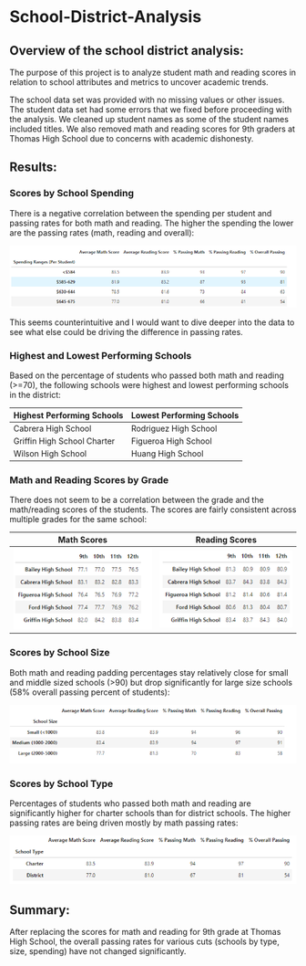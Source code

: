 # School-District-Analysis

## Overview of the school district analysis:

The purpose of this project is to analyze student math and reading scores in relation to school attributes and metrics to uncover academic trends.

The school data set was provided with no missing values or other issues. The student data set had some errors that we fixed before proceeding with the analysis. We cleaned up student names as some of the student names included titles. We also removed math and reading scores for 9th graders at Thomas High School due to concerns with academic dishonesty. 


## Results:

### Scores by School Spending

There is a negative correlation between the spending per student and passing rates for both math and reading. The higher the spending the lower are the passing rates (math, reading and overall): 

![Scores vs Spending](Resources/Scores_vs_Spending_per_Student.png)

This seems counterintuitive and I would want to dive deeper into the data to see what else could be driving the difference in passing rates.


### Highest and Lowest Performing Schools

Based on the percentage of students who passed both math and reading (>=70), the following schools were highest and lowest performing schools in the district:

|Highest Performing Schools| Lowest Performing Schools|
|--------|-------|
Cabrera High School | Rodriguez High School
Griffin High School	Charter | Figueroa High School
Wilson High School | Huang High School



### Math and Reading Scores by Grade

There does not seem to be a correlation between the grade and the math/reading scores of the students. The scores are fairly consistent across multiple grades for the same school:

| Math Scores | Reading Scores|
|-------------|---------------|
|![Math Scores by Grade](Resources/Math_Scores_by_Grade.png) | ![Reading Scores by Grade](Resources/Reading_Scores_by_Grade.png)|


### Scores by School Size

Both math and reading padding percentages stay relatively close for small and middle sized schools (>90) but drop significantly for large size schools (58% overall passing percent of students):

![Scores vs School Size](Resources/Scores_vs_School_Size.png)


### Scores by School Type

Percentages of students who passed both math and reading are significantly higher for charter schools than for district schools. The higher passing rates are being driven mostly by math passing rates:

![Scores vs School Type](Resources/Scores_vs_School_Type.png)


## Summary:

After replacing the scores for math and reading for 9th grade at Thomas High School, the overall passing rates for various cuts (schools by type, size, spending) have not changed significantly.
